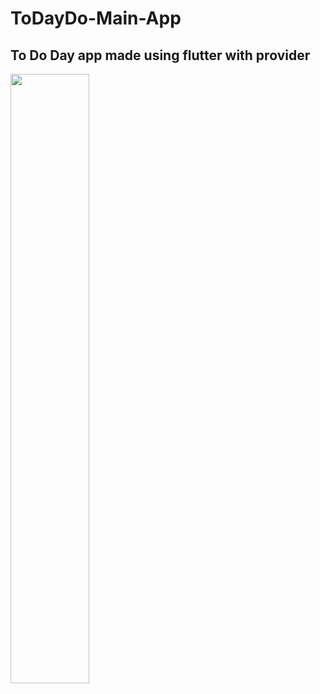 # ToDayDo-Main-App
 ## To Do Day app made using flutter with provider
<img src="![Screenshot_1666137983](https://user-images.githubusercontent.com/102553705/196820326-eebc69d2-cb30-4c01-a00c-dfb00934687b.png)
" width=50% height=50%>
